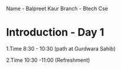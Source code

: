 Name - Balpreet Kaur
Branch - Btech Cse

# Introduction - Day 1

 1.Time 8:30 - 10:30 (path at Gurdwara Sahib)
 
 2.Time 10:30 -11:00 (Refreshment)






   



